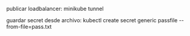 publicar loadbalancer:
minikube tunnel

guardar secret desde archivo:
kubectl create secret generic passfile --from-file=pass.txt